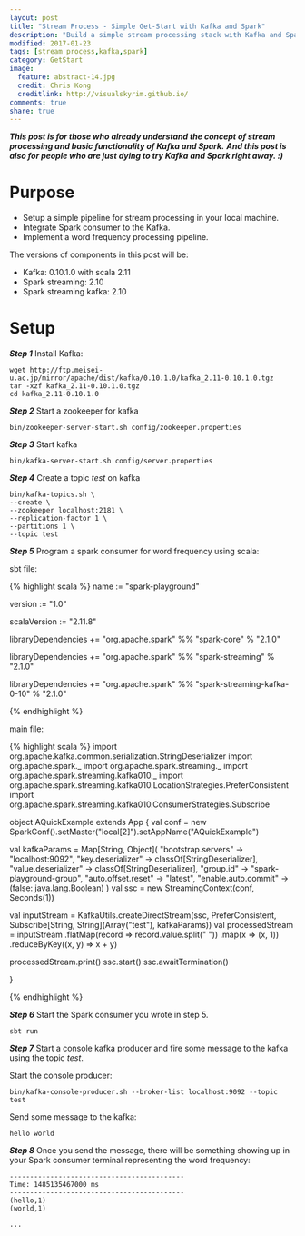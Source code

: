 ```yaml
---
layout: post
title: "Stream Process - Simple Get-Start with Kafka and Spark"
description: "Build a simple stream processing stack with Kafka and Spark in you local env."
modified: 2017-01-23
tags: [stream process,kafka,spark]
category: GetStart
image:
  feature: abstract-14.jpg
  credit: Chris Kong
  creditlink: http://visualskyrim.github.io/
comments: true
share: true
---
```


***This post is for those who already understand the concept of stream processing and basic functionality of Kafka and Spark.***
***And this post is also for people who are just dying to try Kafka and Spark right away. :)***

# Purpose

- Setup a simple pipeline for stream processing in your local machine.
- Integrate Spark consumer to the Kafka.
- Implement a word frequency processing pipeline.

The versions of components in this post will be:

- Kafka: 0.10.1.0 with scala 2.11
- Spark streaming: 2.10
- Spark streaming kafka: 2.10

# Setup

***Step 1*** Install Kafka:

```
wget http://ftp.meisei-u.ac.jp/mirror/apache/dist/kafka/0.10.1.0/kafka_2.11-0.10.1.0.tgz
tar -xzf kafka_2.11-0.10.1.0.tgz
cd kafka_2.11-0.10.1.0
```

***Step 2*** Start a zookeeper for kafka

```
bin/zookeeper-server-start.sh config/zookeeper.properties
```

***Step 3*** Start kafka

```
bin/kafka-server-start.sh config/server.properties
```

***Step 4*** Create a topic *test* on kafka

```
bin/kafka-topics.sh \
--create \
--zookeeper localhost:2181 \
--replication-factor 1 \
--partitions 1 \
--topic test
```

***Step 5*** Program a spark consumer for word frequency using scala:

sbt file:

{% highlight scala %}
name := "spark-playground"

version := "1.0"

scalaVersion := "2.11.8"


libraryDependencies += "org.apache.spark" %% "spark-core" % "2.1.0"

libraryDependencies += "org.apache.spark" %% "spark-streaming" % "2.1.0"

libraryDependencies += "org.apache.spark" %% "spark-streaming-kafka-0-10" % "2.1.0"

{% endhighlight %}


main file:

{% highlight scala %}
import org.apache.kafka.common.serialization.StringDeserializer
import org.apache.spark._
import org.apache.spark.streaming._
import org.apache.spark.streaming.kafka010._
import org.apache.spark.streaming.kafka010.LocationStrategies.PreferConsistent
import org.apache.spark.streaming.kafka010.ConsumerStrategies.Subscribe


object AQuickExample extends App {
  val conf = new SparkConf().setMaster("local[2]").setAppName("AQuickExample")

  val kafkaParams = Map[String, Object](
    "bootstrap.servers" -> "localhost:9092",
    "key.deserializer" -> classOf[StringDeserializer],
    "value.deserializer" -> classOf[StringDeserializer],
    "group.id" -> "spark-playground-group",
    "auto.offset.reset" -> "latest",
    "enable.auto.commit" -> (false: java.lang.Boolean)
  )
  val ssc = new StreamingContext(conf, Seconds(1))


  val inputStream = KafkaUtils.createDirectStream(ssc, PreferConsistent, Subscribe[String, String](Array("test"), kafkaParams))
  val processedStream = inputStream
    .flatMap(record => record.value.split(" "))
    .map(x => (x, 1))
    .reduceByKey((x, y) => x + y)

  processedStream.print()
  ssc.start()
  ssc.awaitTermination()

}

{% endhighlight %}


***Step 6*** Start the Spark consumer you wrote in step 5.

```
sbt run
```

***Step 7*** Start a console kafka producer and fire some message to the kafka using the topic *test*.

Start the console producer:

```
bin/kafka-console-producer.sh --broker-list localhost:9092 --topic test
```

Send some message to the kafka:

```
hello world
```

***Step 8*** Once you send the message, there will be something showing up in your Spark consumer terminal representing the word frequency:

```
-------------------------------------------
Time: 1485135467000 ms
-------------------------------------------
(hello,1)
(world,1)

...
```